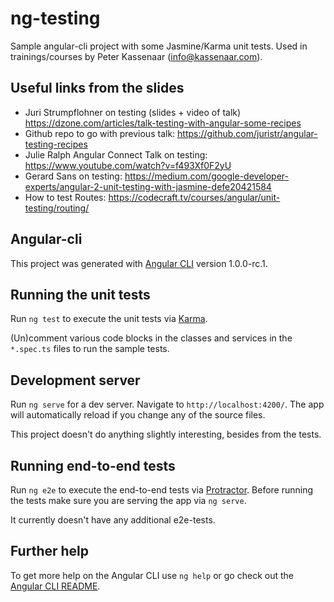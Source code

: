 # ng-testing

Sample angular-cli project with some Jasmine/Karma unit tests. 
Used in trainings/courses by Peter Kassenaar (info@kassenaar.com).

## Useful links from the slides
- Juri Strumpflohner on testing (slides + video of talk) https://dzone.com/articles/talk-testing-with-angular-some-recipes 
- Github repo to go with previous talk: https://github.com/juristr/angular-testing-recipes 
- Julie Ralph Angular Connect Talk on testing: https://www.youtube.com/watch?v=f493Xf0F2yU 
- Gerard Sans on testing: https://medium.com/google-developer-experts/angular-2-unit-testing-with-jasmine-defe20421584 
- How to test Routes: https://codecraft.tv/courses/angular/unit-testing/routing/ 


## Angular-cli

This project was generated with [Angular CLI](https://github.com/angular/angular-cli) version 1.0.0-rc.1.

## Running the unit tests

Run `ng test` to execute the unit tests via [Karma](https://karma-runner.github.io).

(Un)comment various code blocks in the classes and services in the `*.spec.ts` files to run the sample tests.

## Development server
Run `ng serve` for a dev server. Navigate to `http://localhost:4200/`. The app will automatically reload if you change any of the source files.

This project doesn't do anything slightly interesting, besides from the tests.

## Running end-to-end tests

Run `ng e2e` to execute the end-to-end tests via [Protractor](http://www.protractortest.org/).
Before running the tests make sure you are serving the app via `ng serve`.

It currently doesn't have any additional e2e-tests.

## Further help

To get more help on the Angular CLI use `ng help` or go check out the [Angular CLI README](https://github.com/angular/angular-cli/blob/master/README.md).
